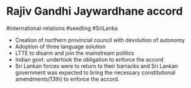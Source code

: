 # Rajiv Gandhi Jaywardhane accord
#international-relations #seedling  #SriLanka
- Creation of northern provincial council with devolution of autonomy
- Adoption of three language solution
- LTTE to disarm and join the mainstream politics
- Indian govt. undertook the obligation to enforce the accord
- Sri Lankan forces were to return to their barracks and Sri Lankan government was expected to bring the necessary constitutional amendments(13th) to enforce the accord.